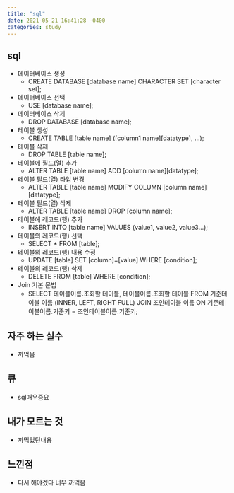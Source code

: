 ```yaml
---
title: "sql"
date: 2021-05-21 16:41:28 -0400
categories: study
---
```

  ## sql
  - 데이터베이스 생성
    - CREATE DATABASE [database name] CHARACTER SET [character set];
  - 데이터베이스 선택
    - USE [database name];
  - 데이터베이스 삭제
    - DROP DATABASE [database name];
  - 테이블 생성
    - CREATE TABLE [table name] ([column1 name][datatype], …);
  - 테이블 삭제
    - DROP TABLE [table name];
  - 테이블에 필드(열) 추가
    - ALTER TABLE [table name] ADD [column name][datatype];
  - 테이블 필드(열) 타입 변경
    - ALTER TABLE [table name] MODIFY COLUMN [column name][datatype];
  - 테이블 필드(열) 삭제
    - ALTER TABLE [table name] DROP [column name];
  - 테이블에 레코드(행) 추가
    - INSERT INTO [table name] VALUES (value1, value2, value3…);
  - 테이블의 레코드(행) 선택
    - SELECT * FROM [table];
  - 테이블의 레코드(행) 내용 수정
    - UPDATE [table] SET [column]=[value] WHERE [condition];
  - 테이블의 레코드(행) 삭제
    - DELETE FROM [table] WHERE [condition];
  - Join 기본 문법
    - SELECT
    테이블이름.조회할 테이블,
    테이블이름.조회할 테이블
    FROM 기준테이블 이름
    (INNER, LEFT, RIGHT FULL) JOIN 조인테이블 이름
    ON 기준테이블이름.기준키 = 조인테이블이름.기준키;
## 자주 하는 실수
  - 까먹음
## 큐
  - sql매우중요
## 내가 모르는 것
  - 까먹었던내용
## 느낀점
  - 다시 해야겠다 너무 까먹음
